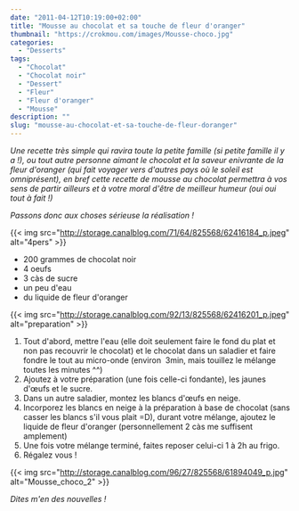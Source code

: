 ```yaml
---
date: "2011-04-12T10:19:00+02:00"
title: "Mousse au chocolat et sa touche de fleur d'oranger"
thumbnail: "https://crokmou.com/images/Mousse-choco.jpg"
categories:
  - "Desserts"
tags:
  - "Chocolat"
  - "Chocolat noir"
  - "Dessert"
  - "Fleur"
  - "Fleur d'oranger"
  - "Mousse"
description: ""
slug: "mousse-au-chocolat-et-sa-touche-de-fleur-doranger"
---
```


_Une recette très simple qui ravira toute la petite famille (si petite famille il y a !), ou tout autre personne aimant le chocolat et la saveur enivrante de la fleur d'oranger (qui fait voyager vers d'autres pays où le soleil est omniprésent), en bref cette recette de mousse au chocolat permettra à vos sens de partir ailleurs et à votre moral d'être de meilleur humeur (oui oui tout à fait !)_

_Passons donc aux choses sérieuse la réalisation !_

{{< img src="http://storage.canalblog.com/71/64/825568/62416184_p.jpeg" alt="4pers" >}}

*   200 grammes de chocolat noir
*   4 oeufs
*   3 càs de sucre
*   un peu d'eau
*   du liquide de fleur d'oranger

{{< img src="http://storage.canalblog.com/92/13/825568/62416201_p.jpeg" alt="preparation" >}}

1.  Tout d'abord, mettre l'eau (elle doit seulement faire le fond du plat et non pas recouvrir le chocolat) et le chocolat dans un saladier et faire fondre le tout au micro-onde (environ  3min, mais touillez le mélange toutes les minutes ^^)
2.  Ajoutez à votre préparation (une fois celle-ci fondante), les jaunes d'œufs et le sucre.
3.  Dans un autre saladier, montez les blancs d'œufs en neige.
4.  Incorporez les blancs en neige à la préparation à base de chocolat (sans casser les blancs s'il vous plait =D), durant votre mélange, ajoutez le liquide de fleur d'oranger (personnellement 2 càs me suffisent amplement)
5.  Une fois votre mélange terminé, faites reposer celui-ci 1 à 2h au frigo.
6.  Régalez vous !

{{< img src="http://storage.canalblog.com/96/27/825568/61894049_p.jpg" alt="Mousse_choco_2" >}}

_Dites m'en des nouvelles !_